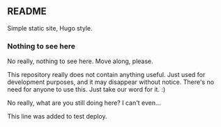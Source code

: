 ## README

Simple static site, Hugo style.

### Nothing to see here

No really, nothing to see here. Move along, please. 

This repository really does not contain anything useful. Just used for
development purposes, and it may disappear without notice. There's no need
for anyone to use this. Just take our word for it. :) 

No really, what are you still doing here? I can't even...

This line was added to test deploy.
